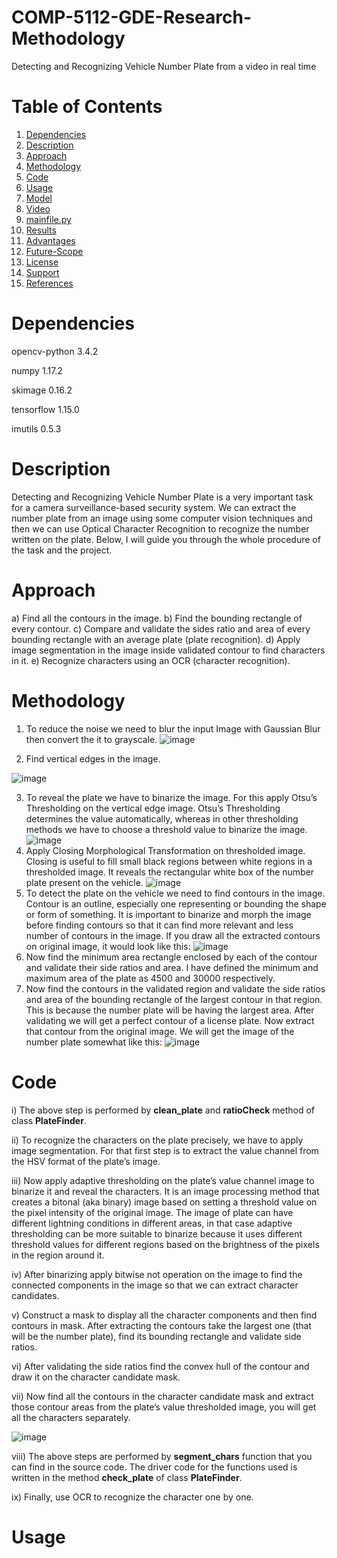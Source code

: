 # COMP-5112-GDE-Research-Methodology

Detecting and Recognizing Vehicle Number Plate from a video in real time

# Table of Contents

1) [Dependencies](#Dependencies "Goto Dependencies1")
2) [Description](#Description "Goto Description")
3) [Approach](#Approach "Goto Approach")
4) [Methodology](#Methodology "Goto Methodology")
5) [Code](#Code "Goto Code")
6) [Usage](#Usage "Goto Usage")
7) [Model](#Model "Goto Model")
8) [Video](#Video "Goto Video")
9) [mainfile.py](#mainfile.py "Goto mainfile.py")
10) [Results](#Results "Goto Results")
11) [Advantages](#Advantages "Goto Advantages")
12) [Future-Scope](#Future-Scope "Goto Future-Scope")
13) [License](#License "Goto License")
14) [Support](#Support "Goto Support")
15) [References](#Referencese "Goto References")


# Dependencies
opencv-python 3.4.2

numpy 1.17.2

skimage 0.16.2

tensorflow 1.15.0

imutils 0.5.3

# Description
Detecting and Recognizing Vehicle Number Plate is a very important task for a camera surveillance-based security system. We can extract the number plate from an image using some computer vision techniques and then we can use Optical Character Recognition to recognize the number written on the plate. Below, I will guide you through the whole procedure of the task and the project.

# Approach
a) Find all the contours in the image.
b) Find the bounding rectangle of every contour.
c) Compare and validate the sides ratio and area of every bounding rectangle with an average plate (plate recognition).
d) Apply image segmentation in the image inside validated contour to find characters in it.
e) Recognize characters using an OCR (character recognition).

# Methodology
1. To reduce the noise we need to blur the input Image with Gaussian Blur then convert the it to grayscale. 
![image](https://user-images.githubusercontent.com/79090426/129054772-03af6d70-a78d-424b-a1f4-da940f150087.png)

2. Find vertical edges in the image.

  ![image](https://user-images.githubusercontent.com/79090426/129055079-74a49172-5f27-4c2b-b87e-df05d02ecbf2.png)

3. To reveal the plate we have to binarize the image. For this apply Otsu’s Thresholding on the vertical edge image. Otsu’s Thresholding determines the value automatically, whereas in other thresholding methods we have to choose a threshold value to binarize the image.
![image](https://user-images.githubusercontent.com/79090426/129055947-463294b7-89b5-4d6f-aa1a-df2d1379bf9e.png)
4. Apply Closing Morphological Transformation on thresholded image. Closing is useful to fill small black regions between white regions in a thresholded image. It reveals the rectangular white box of the number plate present on the vehicle.
![image](https://user-images.githubusercontent.com/79090426/129056325-5a281b6c-b508-4758-872c-a811ec01b400.png)
5. To detect the plate on the vehicle we need to find contours in the image. Contour is an outline, especially one representing or bounding the shape or form of something. It is important to binarize and morph the image before finding contours so that it can find more relevant and less number of contours in the image. If you draw all the extracted contours on original image, it would look like this: 
![image](https://user-images.githubusercontent.com/79090426/129057654-c0fab284-e111-492d-b291-164f5e8b29a7.png)
6. Now find the minimum area rectangle enclosed by each of the contour and validate their side ratios and area. I have defined the minimum and maximum area of the plate as 4500 and 30000 respectively.
7. Now find the contours in the validated region and validate the side ratios and area of the bounding rectangle of the largest contour in that region. This is because the number plate will be having the largest area. After validating we will get a perfect contour of a license plate. Now extract that contour from the original image. We will get the image of the number plate somewhat like this:
![image](https://user-images.githubusercontent.com/79090426/129058410-ddef660a-08b3-4325-8899-1737a093a329.png)

# Code
i) The above step is performed by **clean_plate** and **ratioCheck** method of class **PlateFinder**.

ii) To recognize the characters on the plate precisely, we have to apply image segmentation. For that first step is to extract the value channel from the HSV format of the plate’s image.

iii) Now apply adaptive thresholding on the plate’s value channel image to binarize it and reveal the characters. It is an image processing method that creates a bitonal (aka binary) image based on setting a threshold value on the pixel intensity of the original image. The image of plate can have different lightning conditions in different areas, in that case adaptive thresholding can be more suitable to binarize because it uses different threshold values for different regions based on the brightness of the pixels in the region around it.

iv) After binarizing apply bitwise not operation on the image to find the connected components in the image so that we can extract character candidates.

v) Construct a mask to display all the character components and then find contours in mask. After extracting the contours take the largest one (that will be the number plate), find its bounding rectangle and validate side ratios.

vi) After validating the side ratios find the convex hull of the contour and draw it on the character candidate mask.

vii) Now find all the contours in the character candidate mask and extract those contour areas from the plate’s value thresholded image, you will get all the characters separately.

![image](https://user-images.githubusercontent.com/79090426/129067510-b879ad0a-d2c5-48e5-a5fd-fe8babcce4fc.png)

viii) The above steps are performed by **segment_chars** function that you can find in the source code. The driver code for the functions used is written in the method **check_plate** of class **PlateFinder**.

ix) Finally, use OCR to recognize the character one by one.

# Usage





